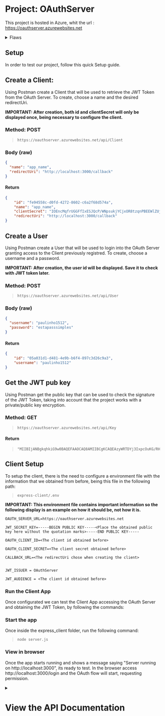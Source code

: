 # Project: OAuthServer
This project is hosted in Azure, whit the url : https://oauthserver.azurewebsites.net

<details>
<summary>Flaws</summary>
Our project have some flaws that we didn't manage to solve, being:

- JWT Token generation, is creating successfully but placing the same id twice in the audience.
- The cookies are successfully created, but expiration is not working very well meaning there might be the need to remove them manually.
</details>


## Setup
In order to test our project, follow this quick Setup guide.

## Create a Client:
Using Postman create a Client that will be used to retrieve the JWT Token from the OAuth Server. To create, choose a name and the desired redirectUri.

**IMPORTANT: After creation, both id and clientSecret will only be displayed once, being necessary to configure the client.**

### Method: POST
>```
>https://oauthserver.azurewebsites.net/api/Client
>```
### Body (**raw**)
```json
{
  "name": "app_name",
  "redirectUri": "http://localhost:3000/callback"
}
```
#### Return 
```json
{
    "id": "fe94558c-d0fd-4272-8602-c6a2f68d574a",
    "name": "app_name",
    "clientSecret": "IOEncMqfrUGGFfIxESJQcP/WNpsukjYCjxOR8tzqnPBEEWlZUj3U8KSMzXLg4nkY7rdiLjsNQXKL+er9hcmdZw==",
    "redirectUri": "http://localhost:3000/callback"
}
```

## Create a User 
Using Postman create a User that will be used to login into the OAuth Server granting access to the Client previously registred. To create, choose a username and a password.

**IMPORTANT: After creation, the user id will be displayed. Save it to check with JWT token later.**
### Method: POST
>```
>https://oauthserver.azurewebsites.net/api/User
>```
### Body (**raw**)
```json
{
  "username": "paulinho1512",
  "password": "estapasssimples"
}
```
#### Return 
```json
{
    "id": "05a031d1-d481-4e9b-b6f4-897c3d26c9a3",
    "username": "paulinho1512"
}
```


## Get the JWT pub key
Using Postman get the public key that can be used to check the signature of the JWT Token, taking into account that the project works with a private/public key encryption.

### Method: GET
>```
>https://oauthserver.azurewebsites.net/api/Key
>```
#### Return
>```
>"MIIBIjANBgkqhkiG9w0BAQEFAAOCAQ8AMIIBCgKCAQEAzyWRTDYj3IxpcOuKG/RHkBEj6LFfTv1EljMmL++bf/F2wLYrwuGNJeVDH7OwKHpd0b4s80WeDLc38OMSEPpDq1WVYa/KOaqb45rDree0T5L5WH9kMtXP1QVJra5Q6geyBGV0cGGwpkvWSeEIkT9WGOsECDWJCXODGNm3gnSi2Qxrpp9ANhkgfK8hCfNt3Do6vblMuq+4U8bwHjjoxiaohPTwEai6+zNhBuPKJkcmZaT/TQ1JS6RBz8Hxf5O+LZWNaymAM+Uu9hNE91p9VnkIqmnuNr+b5dvZykbDtFP90jxqfYlFjcfohPWiTEOqKeyIihIu6TU72JO/of9rxYlGJQIDAQAB"
>```

## Client Setup
To setup the client, there is the need to configure a environment file with the information that we obtained from before, being this file in the following path: 
>```
>express-client/.env
>``` 
**IMPORTANT: This environment file contains important information so the following display is an example on how it should be, not how it is.**

```
OAUTH_SERVER_URL=https://oauthserver.azurewebsites.net

JWT_SECRET_KEY=-----BEGIN PUBLIC KEY-----<Place the obtained public key here without the quotation marks>-----END PUBLIC KEY-----

OAUTH_CLIENT_ID=<The client id obtained before>

OAUTH_CLIENT_SECRET=<The client secret obtained before>

CALLBACK_URL=<The redirectUri chose when creating the client>


JWT_ISSUER = OAuthServer

JWT_AUDIENCE = <The client id obtained before>
``` 

### Run the Client App
Once configurated we can test the Client App accessing the OAuth Server and obtaining the JWT Token, by following the commands:

### Start the app
Once inside the express_client folder, run the following command:
>```
>node server.js
>``` 

### View in browser
Once the app starts running and shows a message saying "Server running on http://localhost:3000", its ready to test. In the browser access http://localhost:3000/login and the OAuth flow will start, requesting permission.


<details>
  <summary><h1>View the API Documentation</summary>

### Method: POST
>```
>https://localhost:7062/api/User
>```
### Body (**raw**)

```json
{
  "username": "paulinho1512",
  "password": "estapasssimples"
}
```



## End-point: CreateClient
### Method: POST
>```
>https://localhost:7062/api/Client
>```
### Body (**raw**)

```json
{
  "name": "App do Lopes",
  "redirectUri": "http://localhost:3000/callback"
}
```


⁃ ⁃ ⁃ ⁃ ⁃ ⁃ ⁃ ⁃ ⁃ ⁃ ⁃ ⁃ ⁃ ⁃ ⁃ ⁃ ⁃ ⁃ ⁃ ⁃ ⁃ ⁃ ⁃ ⁃ ⁃ ⁃ ⁃ ⁃ ⁃ ⁃ ⁃ ⁃ ⁃ ⁃ ⁃ ⁃ ⁃ ⁃ ⁃ ⁃ ⁃ ⁃ ⁃ ⁃ ⁃ ⁃ ⁃

## End-point: Authorize
### Method: GET
>```
>{{localurl}}/api/OAuth/authorize?response_type=code&clientid=01e399de-5ab3-49d5-992e-3a3d8d7b32c5&redirect_uri=http://localhost:3000/callback&state=randomState123

>```
### Query Params

|Param|value|
|---|---|
|response_type|code|
|clientid|01e399de-5ab3-49d5-992e-3a3d8d7b32c5|
|redirect_uri|http://localhost:3000/callback|
|state|randomState123
|



⁃ ⁃ ⁃ ⁃ ⁃ ⁃ ⁃ ⁃ ⁃ ⁃ ⁃ ⁃ ⁃ ⁃ ⁃ ⁃ ⁃ ⁃ ⁃ ⁃ ⁃ ⁃ ⁃ ⁃ ⁃ ⁃ ⁃ ⁃ ⁃ ⁃ ⁃ ⁃ ⁃ ⁃ ⁃ ⁃ ⁃ ⁃ ⁃ ⁃ ⁃ ⁃ ⁃ ⁃ ⁃ ⁃ ⁃

## End-point: Token
### Method: POST
>```
>{{localurl}}/api/oauth/Token?grant_type=authorization_code
>```
### Headers

|Content-Type|Value|
|---|---|
|Content-Type|application/x-www-form-urlencoded|


### Query Params

|Param|value|
|---|---|
|grant_type|authorization_code|



⁃ ⁃ ⁃ ⁃ ⁃ ⁃ ⁃ ⁃ ⁃ ⁃ ⁃ ⁃ ⁃ ⁃ ⁃ ⁃ ⁃ ⁃ ⁃ ⁃ ⁃ ⁃ ⁃ ⁃ ⁃ ⁃ ⁃ ⁃ ⁃ ⁃ ⁃ ⁃ ⁃ ⁃ ⁃ ⁃ ⁃ ⁃ ⁃ ⁃ ⁃ ⁃ ⁃ ⁃ ⁃ ⁃ ⁃

## End-point: protected endpoint
### Method: GET
>```
>https://localhost:7062/api/Key
>```

⁃ ⁃ ⁃ ⁃ ⁃ ⁃ ⁃ ⁃ ⁃ ⁃ ⁃ ⁃ ⁃ ⁃ ⁃ ⁃ ⁃ ⁃ ⁃ ⁃ ⁃ ⁃ ⁃ ⁃ ⁃ ⁃ ⁃ ⁃ ⁃ ⁃ ⁃ ⁃ ⁃ ⁃ ⁃ ⁃ ⁃ ⁃ ⁃ ⁃ ⁃ ⁃ ⁃ ⁃ ⁃ ⁃ ⁃

## End-point: Login
### Method: POST
>```
>https://localhost:7062/api/User/login?responsetype=code&clientid=eb6cddd0-0cb6-45f2-8151-25de92c86af1&redirecturi=http://localhost:3000/callback&state=randomState123

>```
### Body (**raw**)

```json
{
  "username": "paulinho1512",
  "password": "estapasssimples"
}
```

### Query Params

|Param|value|
|---|---|
|responsetype|code|
|clientid|eb6cddd0-0cb6-45f2-8151-25de92c86af1|
|redirecturi|http://localhost:3000/callback|
|state|randomState123
|



⁃ ⁃ ⁃ ⁃ ⁃ ⁃ ⁃ ⁃ ⁃ ⁃ ⁃ ⁃ ⁃ ⁃ ⁃ ⁃ ⁃ ⁃ ⁃ ⁃ ⁃ ⁃ ⁃ ⁃ ⁃ ⁃ ⁃ ⁃ ⁃ ⁃ ⁃ ⁃ ⁃ ⁃ ⁃ ⁃ ⁃ ⁃ ⁃ ⁃ ⁃ ⁃ ⁃ ⁃ ⁃ ⁃ ⁃
<details>